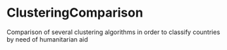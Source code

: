 # ClusteringComparison
Comparison of several clustering algorithms in order to classify countries by need of humanitarian aid
